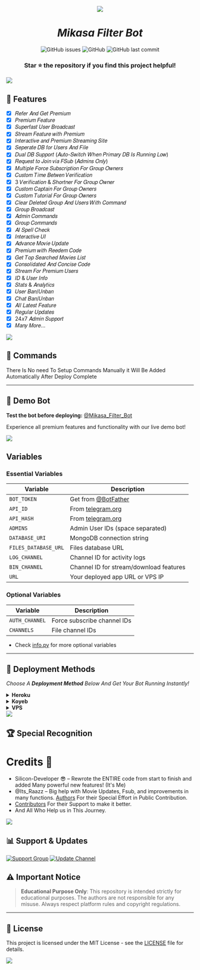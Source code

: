 <p align="center">
  <img src="https://i.ibb.co/LdT5fdJY/photo-2025-08-13-01-12-38-7537871916074270724.jpg">
</p>

<i><h1 align="center">Mikasa Filter Bot</h1></i>

<div align="center">

![GitHub issues](https://img.shields.io/github/issues/Silicon-Developer/Auto_Filter_Bot?color=critical&style=for-the-badge)
![GitHub](https://img.shields.io/github/license/Silicon-Developer/Auto_Filter_Bot?style=for-the-badge)
![GitHub last commit](https://img.shields.io/github/last-commit/Silicon-Developer/Auto_Filter_Bot?style=for-the-badge)

</div>

<div align="center">

### **Star ⭐ the repository if you find this project helpful!**

</div>

<img src="https://user-images.githubusercontent.com/73097560/115834477-dbab4500-a447-11eb-908a-139a6edaec5c.gif">

## 🎊 Features

- [x] 𝑅𝑒𝑓𝑒𝑟 𝐴𝑛𝑑 𝐺𝑒𝑡 𝑃𝑟𝑒𝑚𝑖𝑢𝑚
- [x] 𝑃𝑟𝑒𝑚𝑖𝑢𝑚 𝐹𝑒𝑎𝑡𝑢𝑟𝑒
- [x] 𝑆𝑢𝑝𝑒𝑟𝑓𝑎𝑠𝑡 𝑈𝑠𝑒𝑟 𝐵𝑟𝑜𝑎𝑑𝑐𝑎𝑠𝑡 
- [x] 𝑆𝑡𝑟𝑒𝑎𝑚 𝐹𝑒𝑎𝑡𝑢𝑟𝑒 𝑤𝑖𝑡ℎ 𝑃𝑟𝑒𝑚𝑖𝑢𝑚
- [x] 𝐼𝑛𝑡𝑒𝑟𝑎𝑐𝑡𝑖𝑣𝑒 𝑎𝑛𝑑 𝑃𝑟𝑒𝑚𝑖𝑢𝑚 𝑆𝑡𝑟𝑒𝑎𝑚𝑖𝑛𝑔 𝑆𝑖𝑡𝑒
- [x] 𝑆𝑒𝑝𝑒𝑟𝑎𝑡𝑒 𝐷𝐵 𝑓𝑜𝑟 𝑈𝑠𝑒𝑟𝑠 𝐴𝑛𝑑 𝐹𝑖𝑙𝑒
- [x] 𝐷𝑢𝑎𝑙 𝐷𝐵 𝑆𝑢𝑝𝑝𝑜𝑟𝑡 (𝐴𝑢𝑡𝑜-𝑆𝑤𝑖𝑡𝑐ℎ 𝑊ℎ𝑒𝑛 𝑃𝑟𝑖𝑚𝑎𝑟𝑦 𝐷𝐵 𝐼𝑠 𝑅𝑢𝑛𝑛𝑖𝑛𝑔 𝐿𝑜𝑤)
- [x] 𝑅𝑒𝑞𝑢𝑒𝑠𝑡 𝑡𝑜 𝐽𝑜𝑖𝑛 𝑣𝑖𝑎 𝐹𝑆𝑢𝑏 (𝐴𝑑𝑚𝑖𝑛𝑠 𝑂𝑛𝑙𝑦)  
- [x] 𝑀𝑢𝑙𝑡𝑖𝑝𝑙𝑒 𝐹𝑜𝑟𝑐𝑒 𝑆𝑢𝑏𝑠𝑐𝑟𝑖𝑝𝑡𝑖𝑜𝑛 𝐹𝑜𝑟 𝐺𝑟𝑜𝑢𝑝 𝑂𝑤𝑛𝑒𝑟𝑠
- [x] 𝐶𝑢𝑠𝑡𝑜𝑚 𝑇𝑖𝑚𝑒 𝐵𝑒𝑡𝑤𝑒𝑛 𝑉𝑒𝑟𝑖𝑓𝑖𝑐𝑎𝑡𝑖𝑜𝑛
- [x] 3 𝑉𝑒𝑟𝑖𝑓𝑖𝑐𝑎𝑡𝑖𝑜𝑛 & 𝑆ℎ𝑜𝑟𝑡𝑛𝑒𝑟 𝐹𝑜𝑟 𝐺𝑟𝑜𝑢𝑝 𝑂𝑤𝑛𝑒𝑟
- [x] 𝐶𝑢𝑠𝑡𝑜𝑚 𝐶𝑎𝑝𝑡𝑎𝑖𝑛 𝐹𝑜𝑟 𝐺𝑟𝑜𝑢𝑝 𝑂𝑤𝑛𝑒𝑟𝑠
- [x] 𝐶𝑢𝑠𝑡𝑜𝑚 𝑇𝑢𝑡𝑜𝑟𝑖𝑎𝑙 𝐹𝑜𝑟 𝐺𝑟𝑜𝑢𝑝 𝑂𝑤𝑛𝑒𝑟𝑠
- [x] 𝐶𝑙𝑒𝑎𝑟 𝐷𝑒𝑙𝑒𝑡𝑒𝑑 𝐺𝑟𝑜𝑢𝑝 𝐴𝑛𝑑 𝑈𝑠𝑒𝑟𝑠 𝑊𝑖𝑡ℎ 𝐶𝑜𝑚𝑚𝑎𝑛𝑑
- [x] 𝐺𝑟𝑜𝑢𝑝 𝐵𝑟𝑜𝑎𝑑𝑐𝑎𝑠𝑡
- [x] 𝐴𝑑𝑚𝑖𝑛 𝐶𝑜𝑚𝑚𝑎𝑛𝑑𝑠
- [x] 𝐺𝑟𝑜𝑢𝑝 𝐶𝑜𝑚𝑚𝑎𝑛𝑑𝑠 
- [x] 𝐴𝐼 𝑆𝑝𝑒𝑙𝑙 𝐶ℎ𝑒𝑐𝑘
- [x] 𝐼𝑛𝑡𝑒𝑟𝑎𝑐𝑡𝑖𝑣𝑒 𝑈𝐼
- [x] 𝐴𝑑𝑣𝑎𝑛𝑐𝑒 𝑀𝑜𝑣𝑖𝑒 𝑈𝑝𝑑𝑎𝑡𝑒 
- [x] 𝑃𝑟𝑒𝑚𝑖𝑢𝑚 𝑤𝑖𝑡ℎ 𝑅𝑒𝑒𝑑𝑒𝑚 𝐶𝑜𝑑𝑒
- [x] 𝐺𝑒𝑡 𝑇𝑜𝑝 𝑆𝑒𝑎𝑟𝑐ℎ𝑒𝑑 𝑀𝑜𝑣𝑖𝑒𝑠 𝐿𝑖𝑠𝑡
- [x] 𝐶𝑜𝑛𝑠𝑜𝑙𝑖𝑑𝑎𝑡𝑒𝑑 𝐴𝑛𝑑 𝐶𝑜𝑛𝑐𝑖𝑠𝑒 𝐶𝑜𝑑𝑒
- [x] 𝑆𝑡𝑟𝑒𝑎𝑚 𝐹𝑜𝑟 𝑃𝑟𝑒𝑚𝑖𝑢𝑚 𝑈𝑠𝑒𝑟𝑠
- [x] 𝐼𝐷 & 𝑈𝑠𝑒𝑟 𝐼𝑛𝑓𝑜  
- [x] 𝑆𝑡𝑎𝑡𝑠 & 𝐴𝑛𝑎𝑙𝑦𝑡𝑖𝑐𝑠  
- [x] 𝑈𝑠𝑒𝑟 𝐵𝑎𝑛/𝑈𝑛𝑏𝑎𝑛
- [x] 𝐶ℎ𝑎𝑡 𝐵𝑎𝑛/𝑈𝑛𝑏𝑎𝑛
- [x] 𝐴𝑙𝑙 𝐿𝑎𝑡𝑒𝑠𝑡 𝐹𝑒𝑎𝑡𝑢𝑟𝑒
- [x] 𝑅𝑒𝑔𝑢𝑙𝑎𝑟 𝑈𝑝𝑑𝑎𝑡𝑒𝑠
- [x] 24𝑥7 𝐴𝑑𝑚𝑖𝑛 𝑆𝑢𝑝𝑝𝑜𝑟𝑡
- [x] 𝑀𝑎𝑛𝑦 𝑀𝑜𝑟𝑒...

<img src="https://user-images.githubusercontent.com/73097560/115834477-dbab4500-a447-11eb-908a-139a6edaec5c.gif">

## 📄 Commands

There Is No need To Setup Commands Manually it Will Be Added Automatically After Deploy Complete

---

## 🤖 Demo Bot

**Test the bot before deploying:** [@Mikasa_Filter_Bot](https://t.me/Mikasa_Filter_Bot)

Experience all premium features and functionality with our live demo bot!

<img src="https://user-images.githubusercontent.com/73097560/115834477-dbab4500-a447-11eb-908a-139a6edaec5c.gif">

## Variables
### Essential Variables
| Variable | Description |
|----------|-------------|
| `BOT_TOKEN` | Get from [@BotFather](https://t.me/BotFather) |
| `API_ID` | From [telegram.org](https://my.telegram.org/apps) |
| `API_HASH` | From [telegram.org](https://my.telegram.org/apps) |
| `ADMINS` | Admin User IDs (space separated) |
| `DATABASE_URI` | MongoDB connection string |
| `FILES_DATABASE_URL` | Files database URL |
| `LOG_CHANNEL` | Channel ID for activity logs |
| `BIN_CHANNEL` | Channel ID for stream/download features |
| `URL` | Your deployed app URL or VPS IP |

### Optional Variables
| Variable | Description |
|----------|-------------|
| `AUTH_CHANNEL` | Force subscribe channel IDs |
| `CHANNELS` | File channel IDs |
* Check [info.py](https://github.com/Silicon-Developer/Auto-Filter-Bot/blob/SiliconBotz/info.py) for more optional variables

---

## 🚀 Deployment Methods

<i>Choose A **Deployment Method** Below And Get Your Bot Running Instantly!</i>

<details>
  <summary><b>Heroku</b></summary>  

Click The Button Below To Instantly Deploy Your Bot On **Heroku**.  

<p align="center">
  <a href="https://heroku.com/deploy?template=https://github.com/Silicon-Developer/Auto_Filter_Bot">
    <img src="https://www.herokucdn.com/deploy/button.svg" alt="Deploy on Heroku">
  </a>
</p>

</details>

<details>
  <summary><b>Koyeb</b></summary>  

Deploy On **Koyeb** In One Click!  

<p align="center">
  <a href="https://app.koyeb.com/deploy?type=git&repository=https://github.com/Silicon-Developer/Auto_Filter_Bot&branch=SiliconBotz">
    <img src="https://www.koyeb.com/static/images/deploy/button.svg" alt="Deploy to Koyeb">
  </a>
</p>


</details>

<details>
  <summary><b>VPS</b></summary>  

Run The Following Commands To Deploy The Bot On A **VPS**:  

<pre>
mkdir SiliconBotz && cd SiliconBotz
git clone https://github.com/Silicon-Developer/Auto_Filter_Bot
cd Auto_Filter_Bot
pip install -r requirements.txt
python3 bot.py
</pre>
</details>

<img src="https://user-images.githubusercontent.com/73097560/115834477-dbab4500-a447-11eb-908a-139a6edaec5c.gif">

## 🏆 Special Recognition
# Credits 🎉

- Silicon-Developer 😎 – Rewrote the ENTIRE code from start to finish and added Many powerful new features! (It's Me)
- @Its_Raazz – Big help with Movie Updates, Fsub, and improvements in many functions.  [Authors](https://github.com/Silicon-Developer/Auto-Filter-Bot/blob/SiliconBotz/credit.txt) For their Special Effort in Public Contribution.
- [Contributors](https://github.com/Silicon-Developer/Auto-Filter-Bot/graphs/contributors) For their Support to make it better.
- And All Who Help us in This Journey.

<img src="https://user-images.githubusercontent.com/73097560/115834477-dbab4500-a447-11eb-908a-139a6edaec5c.gif">

## 📊 Support & Updates

[![Support Group](https://img.shields.io/badge/Support_Group-Silicon_Botz-critical?style=for-the-badge&logo=telegram)](https://t.me/Silicon_Botz)
[![Update Channel](https://img.shields.io/badge/Update_Channel-Silicon_Bot_Update-critical?style=for-the-badge&logo=telegram)](https://t.me/Silicon_Bot_Update)

## ⚠️ Important Notice

> **Educational Purpose Only**: This repository is intended strictly for educational purposes. The authors are not responsible for any misuse. Always respect platform rules and copyright regulations.

---

## 📜 License

This project is licensed under the MIT License - see the [LICENSE](https://github.com/Silicon-Developer/Auto-Filter-Bot/blob/SiliconBotz/LICENSE) file for details.

<img src="https://user-images.githubusercontent.com/73097560/115834477-dbab4500-a447-11eb-908a-139a6edaec5c.gif">
